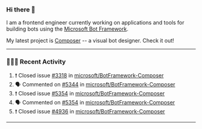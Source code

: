### Hi there 👋

I am a frontend engineer currently working on applications and tools for building bots using the [Microsoft Bot Framework](https://dev.botframework.com/).

My latest project is [Composer](https://github.com/microsoft/BotFramework-Composer) -- a visual bot designer. Check it out!

---

### 👨🏻‍💻 Recent Activity

<!--START_SECTION:activity-->
1. ❗️ Closed issue [#3318](https://github.com/microsoft/BotFramework-Composer/issues/3318) in [microsoft/BotFramework-Composer](https://github.com/microsoft/BotFramework-Composer)
2. 🗣 Commented on [#5344](https://github.com/microsoft/BotFramework-Composer/issues/5344) in [microsoft/BotFramework-Composer](https://github.com/microsoft/BotFramework-Composer)
3. ❗️ Closed issue [#5354](https://github.com/microsoft/BotFramework-Composer/issues/5354) in [microsoft/BotFramework-Composer](https://github.com/microsoft/BotFramework-Composer)
4. 🗣 Commented on [#5354](https://github.com/microsoft/BotFramework-Composer/issues/5354) in [microsoft/BotFramework-Composer](https://github.com/microsoft/BotFramework-Composer)
5. ❗️ Closed issue [#4936](https://github.com/microsoft/BotFramework-Composer/issues/4936) in [microsoft/BotFramework-Composer](https://github.com/microsoft/BotFramework-Composer)
<!--END_SECTION:activity-->

---

<!--
**a-b-r-o-w-n/a-b-r-o-w-n** is a ✨ _special_ ✨ repository because its `README.md` (this file) appears on your GitHub profile.

Here are some ideas to get you started:

- 🔭 I’m currently working on ...
- 🌱 I’m currently learning ...
- 👯 I’m looking to collaborate on ...
- 🤔 I’m looking for help with ...
- 💬 Ask me about ...
- 📫 How to reach me: ...
- 😄 Pronouns: ...
- ⚡ Fun fact: ...
-->
